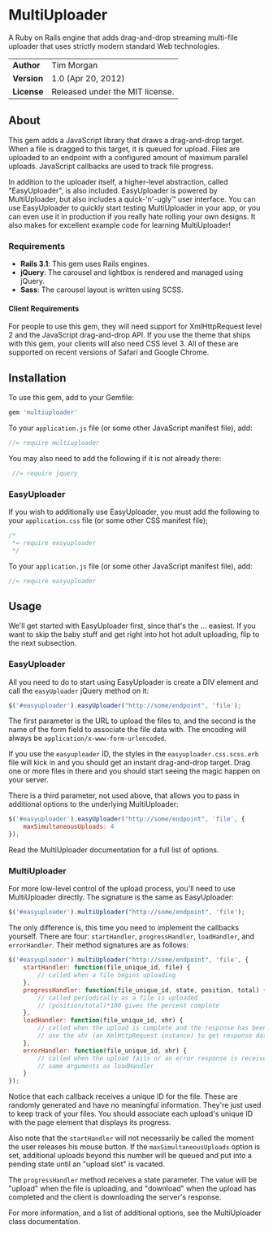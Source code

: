 MultiUploader
=============

A Ruby on Rails engine that adds drag-and-drop streaming multi-file uploader
that uses strictly modern standard Web technologies.

|             |                                 |
|:------------|:--------------------------------|
| **Author**  | Tim Morgan                      |
| **Version** | 1.0 (Apr 20, 2012)              |
| **License** | Released under the MIT license. |

About
-----

This gem adds a JavaScript library that draws a drag-and-drop target. When a
file is dragged to this target, it is queued for upload. Files are uploaded to
an endpoint with a configured amount of maximum parallel uploads. JavaScript
callbacks are used to track file progress.

In addition to the uploader itself, a higher-level abstraction, called
"EasyUploader", is also included. EasyUploader is powered by MultiUploader, but
also includes a quick-'n'-ugly™ user interface. You can use EasyUploader to
quickly start testing MultiUploader in your app, or you can even use it in
production if you really hate rolling your own designs. It also makes for
excellent example code for learning MultiUploader!

### Requirements

* **Rails 3.1**: This gem uses Rails engines.
* **jQuery**: The carousel and lightbox is rendered and managed using jQuery.
* **Sass**: The carousel layout is written using SCSS.

#### Client Requirements

For people to use this gem, they will need support for XmlHttpRequest level 2
and the JavaScript drag-and-drop API. If you use the theme that ships with this
gem, your clients will also need CSS level 3. All of these are supported on
recent versions of Safari and Google Chrome.

Installation
------------

To use this gem, add to your Gemfile:

```` ruby
gem 'multiuploader'
````

To your `application.js` file (or some other JavaScript manifest file), add:

```` javascript
//= require multiuploader
````

You may also need to add the following if it is not already there:

```` javascript
 //= require jquery
 ````

### EasyUploader

If you wish to additionally use EasyUploader, you must add the following to
your `application.css` file (or some other CSS manifest file);

 ```` css
 /*
  *= require easyuploader
  */
````

To your `application.js` file (or some other JavaScript manifest file), add:

```` javascript
//= require easyuploader
````

Usage
-----

We'll get started with EasyUploader first, since that's the ... easiest. If you
want to skip the baby stuff and get right into hot hot adult uploading, flip to
the next subsection.

### EasyUploader

All you need to do to start using EasyUploader is create a DIV element and call
the `easyUploader` jQuery method on it:

```` javascript
$('#easyuploader').easyUploader("http://some/endpoint", 'file');
````

The first parameter is the URL to upload the files to, and the second is the
name of the form field to associate the file data with. The encoding will always
be `application/x-www-form-urlencoded`.

If you use the `easyuploader` ID, the styles in the `easyuploader.css.scss.erb`
file will kick in and you should get an instant drag-and-drop target. Drag one
or more files in there and you should start seeing the magic happen on your
server.

There is a third parameter, not used above, that allows you to pass in
additional options to the underlying MultiUploader:

```` javascript
$('#easyuploader').easyUploader("http://some/endpoint", 'file', {
    maxSimultaneousUploads: 4
});
````

Read the MultiUploader documentation for a full list of options.

### MultiUploader

For more low-level control of the upload process, you'll need to use
MultiUploader directly. The signature is the same as EasyUploader:

```` javascript
$('#easyuploader').multiUploader("http://some/endpoint", 'file');
````

The only difference is, this time you need to implement the callbacks yourself.
There are four: `startHandler`, `progressHandler`, `loadHandler`, and
`errorHandler`. Their method signatures are as follows:

```` javascript
$('#easyuploader').multiUploader("http://some/endpoint", 'file', {
    startHandler: function(file_unique_id, file) {
        // called when a file begins uploading
    },
    progressHandler: function(file_unique_id, state, position, total) {
        // called periodically as a file is uploaded
        // (position/total)*100 gives the percent complete
    },
    loadHandler: function(file_unique_id, xhr) {
        // called when the upload is complete and the response has been received
        // use the xhr (an XmlHttpRequest instance) to get response data
    },
    errorHandler: function(file_unique_id, xhr) {
        // called when the upload fails or an error response is received
        // same arguments as loadHandler
    }
});
````

Notice that each callback receives a unique ID for the file. These are randomly
generated and have no meaningful information. They're just used to keep track of
your files. You should associate each upload's unique ID with the page element
that displays its progress.

Also note that the `startHandler` will not necessarily be called the moment the
user releases his mouse button.  If the `maxSimultaneousUploads` option is set,
additional uploads beyond this number will be queued and put into a pending
state until an "upload slot" is vacated.

The `progressHandler` method receives a state parameter. The value will be
"upload" when the file is uploading, and "download" when the upload has
completed and the client is downloading the server's response.

For more information, and a list of additional options, see the MultiUploader
class documentation.
